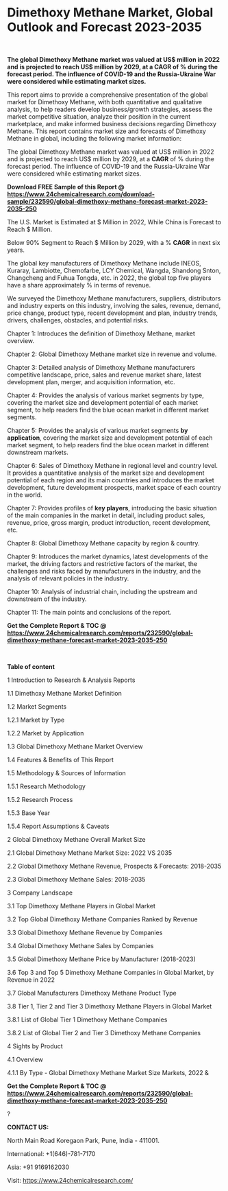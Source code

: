 <h1>Dimethoxy Methane Market, Global Outlook and Forecast 2023-2035</h1><br/><p><strong>The global Dimethoxy Methane market was valued at US$ million in 2022 and is projected to reach US$ million by 2029, at a <strong>CAGR</strong> of % during the forecast period. The influence of COVID-19 and the Russia-Ukraine War were considered while estimating market sizes.</strong></p>
 
 
 
 <p>This report aims to provide a comprehensive presentation of the global market for Dimethoxy Methane, with both quantitative and qualitative analysis, to help readers develop business/growth strategies, assess the market competitive situation, analyze their position in the current marketplace, and make informed business decisions regarding Dimethoxy Methane. This report contains market size and forecasts of Dimethoxy Methane in global, including the following market information:</p>
 
 
 
 <p>The global Dimethoxy Methane market was valued at US$ million in 2022 and is projected to reach US$ million by 2029, at a <strong>CAGR</strong> of % during the forecast period. The influence of COVID-19 and the Russia-Ukraine War were considered while estimating market sizes.</p>
 
 
 
 <div><b>Download FREE Sample of this Report @ <a href="https://www.24chemicalresearch.com/download-sample/232590/global-dimethoxy-methane-forecast-market-2023-2035-250">https://www.24chemicalresearch.com/download-sample/232590/global-dimethoxy-methane-forecast-market-2023-2035-250</a></b></div>
 
 
 
 <p>The U.S. Market is Estimated at $ Million in 2022, While China is Forecast to Reach $ Million.</p>
 
 
 
 <p>Below 90% Segment to Reach $ Million by 2029, with a % <strong>CAGR</strong> in next six years.</p>
 
 
 
 <p>The global key manufacturers of Dimethoxy Methane include INEOS, Kuraray, Lambiotte, Chemofarbe, LCY Chemical, Wangda, Shandong Snton, Changcheng and Fuhua Tongda, etc. in 2022, the global top five players have a share approximately % in terms of revenue.</p>
 
 
 
 <p>We surveyed the Dimethoxy Methane manufacturers, suppliers, distributors and industry experts on this industry, involving the sales, revenue, demand, price change, product type, recent development and plan, industry trends, drivers, challenges, obstacles, and potential risks.</p>
 
 
 
 <p>Chapter 1: Introduces the definition of Dimethoxy Methane, market overview.</p>
 
 
 
 <p>Chapter 2: Global Dimethoxy Methane market size in revenue and volume.</p>
 
 
 
 <p>Chapter 3: Detailed analysis of Dimethoxy Methane manufacturers competitive landscape, price, sales and revenue market share, latest development plan, merger, and acquisition information, etc.</p>
 
 
 
 <p>Chapter 4: Provides the analysis of various market segments by type, covering the market size and development potential of each market segment, to help readers find the blue ocean market in different market segments.</p>
 
 
 
 <p>Chapter 5: Provides the analysis of various market segments <strong>by application</strong>, covering the market size and development potential of each market segment, to help readers find the blue ocean market in different downstream markets.</p>
 
 
 
 <p>Chapter 6: Sales of Dimethoxy Methane in regional level and country level. It provides a quantitative analysis of the market size and development potential of each region and its main countries and introduces the market development, future development prospects, market space of each country in the world.</p>
 
 
 
 <p>Chapter 7: Provides profiles of <strong>key players</strong>, introducing the basic situation of the main companies in the market in detail, including product sales, revenue, price, gross margin, product introduction, recent development, etc.</p>
 
 
 
 <p>Chapter 8: Global Dimethoxy Methane capacity by region & country.</p>
 
 
 
 <p>Chapter 9: Introduces the market dynamics, latest developments of the market, the driving factors and restrictive factors of the market, the challenges and risks faced by manufacturers in the industry, and the analysis of relevant policies in the industry.</p>
 
 
 
 <p>Chapter 10: Analysis of industrial chain, including the upstream and downstream of the industry.</p>
 
 
 
 <p>Chapter 11: The main points and conclusions of the report.</p>
 
 
 
 <div><b>Get the Complete Report & TOC @ <a href="https://www.24chemicalresearch.com/reports/232590/global-dimethoxy-methane-forecast-market-2023-2035-250">https://www.24chemicalresearch.com/reports/232590/global-dimethoxy-methane-forecast-market-2023-2035-250</a></b></div>
 
 
 
 <p><br />
 
 <b>Table of content</b></p>
 
 
 
 <p>1 Introduction to Research & Analysis Reports<br />
 
 1.1 Dimethoxy Methane Market Definition<br />
 
 1.2 Market Segments<br />
 
 1.2.1 Market by Type<br />
 
 1.2.2 Market by Application<br />
 
 1.3 Global Dimethoxy Methane Market Overview<br />
 
 1.4 Features & Benefits of This Report<br />
 
 1.5 Methodology & Sources of Information<br />
 
 1.5.1 Research Methodology<br />
 
 1.5.2 Research Process<br />
 
 1.5.3 Base Year<br />
 
 1.5.4 Report Assumptions & Caveats<br />
 
 2 Global Dimethoxy Methane Overall Market Size<br />
 
 2.1 Global Dimethoxy Methane Market Size: 2022 VS 2035<br />
 
 2.2 Global Dimethoxy Methane Revenue, Prospects & Forecasts: 2018-2035<br />
 
 2.3 Global Dimethoxy Methane Sales: 2018-2035<br />
 
 3 Company Landscape<br />
 
 3.1 Top Dimethoxy Methane Players in Global Market<br />
 
 3.2 Top Global Dimethoxy Methane Companies Ranked by Revenue<br />
 
 3.3 Global Dimethoxy Methane Revenue by Companies<br />
 
 3.4 Global Dimethoxy Methane Sales by Companies<br />
 
 3.5 Global Dimethoxy Methane Price by Manufacturer (2018-2023)<br />
 
 3.6 Top 3 and Top 5 Dimethoxy Methane Companies in Global Market, by Revenue in 2022<br />
 
 3.7 Global Manufacturers Dimethoxy Methane Product Type<br />
 
 3.8 Tier 1, Tier 2 and Tier 3 Dimethoxy Methane Players in Global Market<br />
 
 3.8.1 List of Global Tier 1 Dimethoxy Methane Companies<br />
 
 3.8.2 List of Global Tier 2 and Tier 3 Dimethoxy Methane Companies<br />
 
 4 Sights by Product<br />
 
 4.1 Overview<br />
 
 4.1.1 By Type - Global Dimethoxy Methane Market Size Markets, 2022 &</p>
 
 
 
 <div><b>Get the Complete Report & TOC @ <a href="https://www.24chemicalresearch.com/reports/232590/global-dimethoxy-methane-forecast-market-2023-2035-250">https://www.24chemicalresearch.com/reports/232590/global-dimethoxy-methane-forecast-market-2023-2035-250</a></b></div>
 
 
 
 <p>? </p>
 
 
 
 <p><b>CONTACT US:</b><br />
 
 North Main Road Koregaon Park, Pune, India - 411001.<br />
 
 International: +1(646)-781-7170<br />
 
 Asia: +91 9169162030<br />
 
 Visit: <a href="https://www.24chemicalresearch.com/">https://www.24chemicalresearch.com/</a></p>